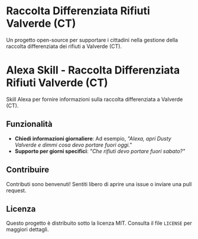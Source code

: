 # Raccolta Differenziata Rifiuti Valverde (CT)

Un progetto open-source per supportare i cittadini nella gestione della raccolta differenziata dei rifiuti a Valverde (CT).

# Alexa Skill - Raccolta Differenziata Rifiuti Valverde (CT)

Skill Alexa per fornire informazioni sulla raccolta differenziata a Valverde (CT).

## Funzionalità
- **Chiedi informazioni giornaliere**: Ad esempio, *"Alexa, apri Dusty Valverde e dimmi cosa devo portare fuori oggi."*
- **Supporto per giorni specifici**: *"Che rifiuti devo portare fuori sabato?"*




## Contribuire
Contributi sono benvenuti! Sentiti libero di aprire una issue o inviare una pull request.

## Licenza
Questo progetto è distribuito sotto la licenza MIT. Consulta il file `LICENSE` per maggiori dettagli.
